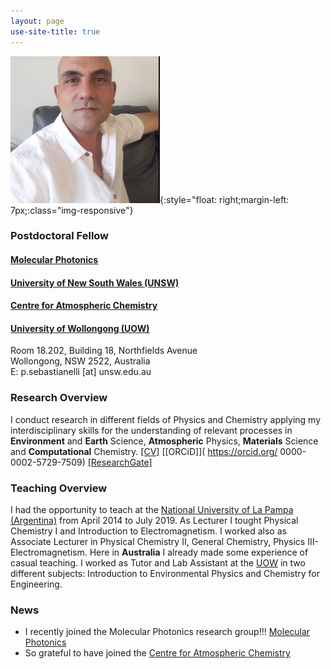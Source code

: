 ```yaml
---
layout: page
use-site-title: true
---
```


![profile-pic](/assets/img/Paolo_resized.png){:style="float: right;margin-left: 7px;:class="img-responsive"}
### Postdoctoral Fellow
#### [Molecular Photonics](https://molecularphotonics.sydney/)<br />
#### [University of New South Wales (UNSW)](https://www.unsw.edu.au/) <br />
#### [Centre for Atmospheric Chemistry](https://www.uow.edu.au/science-medicine-health/research/centre-for-atmospheric-chemistry/)<br />
#### [University of Wollongong (UOW)](https://www.uow.edu.au/) <br />

Room 18.202, Building 18, Northfields Avenue  
Wollongong, NSW 2522, Australia   
E: p.sebastianelli [at] unsw.edu.au 

### Research Overview

I conduct research in different fields of Physics and Chemistry applying my interdisciplinary skills for the understanding of relevant processes in **Environment** and **Earth** Science, **Atmospheric** Physics, **Materials** Science and **Computational** Chemistry. 
[[CV]](pdfs/CV_pagina.pdf) [[ORCiD]]( https://orcid.org/
0000-0002-5729-7509) [[ResearchGate]](https://www.researchgate.net/profile/Paolo-Sebastianelli)

### Teaching Overview

I had the opportunity to teach at the [National University of La Pampa (Argentina)](https://www.unlpam.edu.ar/) from April 2014 to July 2019. As Lecturer I tought Physical Chemistry I and Introduction to Electromagnetism. I worked also as Associate Lecturer in Physical Chemistry II, General Chemistry, Physics III-Electromagnetism. Here in **Australia** I already made some experience of casual teaching. I worked as Tutor and Lab Assistant at the [UOW](https://www.uow.edu.au/) in two different subjects: Introduction to Environmental Physics and Chemistry for Engineering.

### News

- I recently joined the Molecular Photonics research group!!! [Molecular Photonics](https://molecularphotonics.sydney/)<br />
- So grateful to have joined the [Centre for Atmospheric Chemistry](https://www.uow.edu.au/science-medicine-health/research/centre-for-atmospheric-chemistry/)
